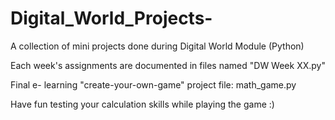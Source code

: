 # Digital_World_Projects-
A collection of mini projects done during Digital World Module (Python)

Each week's assignments are documented in files named "DW Week XX.py"

Final e- learning "create-your-own-game" project file: math_game.py

Have fun testing your calculation skills while playing the game :)
